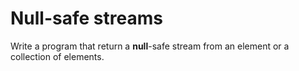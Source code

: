 # Null-safe streams
Write a program that return a **null**-safe stream from an element or a collection of elements.
